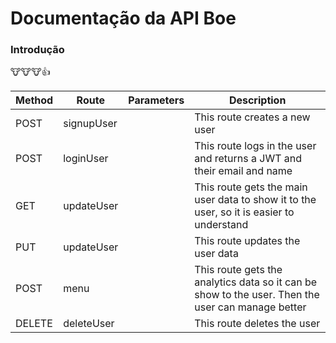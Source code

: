 # Documentação da API Boe

### Introdução

🐮🐮🐮👍

| Method | Route | Parameters | Description |
|--------|-------|------------|-------------|
| POST | signupUser |  | This route creates a new user |
| POST | loginUser |  | This route logs in the user and returns a JWT and their email and name |
| GET | updateUser |  | This route gets the main user data to show it to the user, so it is easier to understand |
| PUT | updateUser |  | This route updates the user data |
| POST | menu |  | This route gets the analytics data so it can be show to the user. Then the user can manage better |
| DELETE | deleteUser |  | This route deletes the user |
